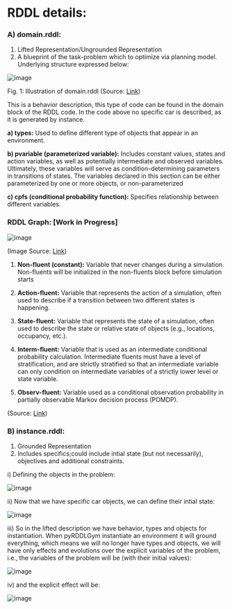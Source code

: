
# RDDL details:

### A) domain.rddl:
  1.  Lifted Representation/Ungrounded Representation
  2.  A blueprint of the task-problem which to optimize via planning model. Underlying structure expressed below:

![image](https://user-images.githubusercontent.com/129742046/232253763-e7a87679-2796-4a95-b909-97a35cc9a7f6.png)

Fig. 1: Illustration of domain.rddl (Source: [Link](https://ataitler.github.io/IPPC2023/infrastructure.html))

This is a behavior description, this type of code can be found in the domain block of the RDDL code. In the code above no specific car is described, as it is generated by instance.


**a) types:** Used to define different type of objects that appear in an environment.

**b) pvariable (parameterized variable):** Includes constant values, states and action variables, as well as potentially intermediate and observed variables. Ultimately, these variables will serve as condition-determining parameters in transitions of states. The variables declared in this section can be either parameterized by one or more objects, or non-parameterized

**c) cpfs (conditional probability function):** Specifies relationship between different variables.


### RDDL Graph: [Work in Progress]

![image](https://user-images.githubusercontent.com/129742046/232253581-a46eecbf-3e7f-4958-9fce-587c258b971b.png)

(Image Source: [Link](https://github.com/ataitler/pyRDDLGym/blob/main/docs/rddlgraph.png))


 1. **Non-fluent (constant):** Variable that never changes during a simulation. Non-fluents will be initialized in the non-fluents block before simulation starts
    
 2. **Action-fluent:** Variable that represents the action of a simulation, often used to describe if a transition between two different states is happening.
    
 3. **State-fluent:** Variable that represents the state of a simulation, often used to describe the state or relative state of objects (e.g., locations, occupancy, etc.).
    
 4. **Interm-fluent:** Variable that is used as an intermediate conditional probability calculation. Intermediate fluents must have a level of stratification, and are strictly stratified so that an intermediate variable can only condition on intermediate variables of a strictly lower level or state variable.

 6. **Observ-fluent:** Variable used as a conditional observation probability in partially observable Markov decision process (POMDP).
    
(Source: [Link](https://github.com/ataitler/pyRDDLGym/blob/main/docs/rddl.rst))    
    
### B) instance.rddl:
 1. Grounded Representation
 2. Includes specifics;could include intial state (but not necessarily), objectives and additional constraints. 
    
    
i) Defining the objects in the problem: 

![image](https://user-images.githubusercontent.com/129742046/232256799-94255e80-3384-4f65-9dda-b7aa54dda466.png)


ii) Now that we have specific car objects, we can define their intial state:

![image](https://user-images.githubusercontent.com/129742046/232256845-08d0f2a0-3e6c-46fe-a683-2ee07aae6d06.png)

iii) So in the lifted description we have behavior, types and objects for instantiation. When pyRDDLGym instantiate an environment it will ground everything, which means we will no longer have types and objects, we will have only effects and evolutions over the explicit variables of the problem, i.e., the variables of the problem will be (with their initial values):

![image](https://user-images.githubusercontent.com/129742046/232256896-1d7e9437-9b89-4919-bd67-fa2bf8952101.png)

iv) and the explicit effect will be:

![image](https://user-images.githubusercontent.com/129742046/232257008-cd83534c-acfd-4eb5-b72e-a6060d639fd4.png)
